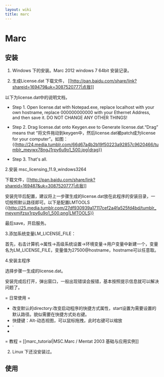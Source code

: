 ```yaml
---
layout: wiki
title: marc
---
```


# Marc

## 安装
1. Windows 下的安装。Marc 2012 windows 7 64bit 安装记录。

1. 生成License.dat 
下载文件， [[http://pan.baidu.com/share/link?shareid=169479&uk=3087520777|点我]]

以下为license.dat中的说明文档，
- Step 1.  Open license.dat with Notepad.exe, replace localhost with your own hostname, replace 000000000000 with your Ethernet Address, and then save it. DO NOT CHANGE ANY OTHER THINGS!

- Step 2.  Drag license.dat onto Keygen.exe to Generate license.dat.“Drag” means that “将文件拖动到keygen中，然后license.dat被patch成为license for your computer”。如图：
{{http://24.media.tumblr.com/66d67a4b2b19f50223a92857c9620466/tumblr_meywx78ngJ1rpy6u9o1_500.jpg|drag}}

- Step 3.  That's all.

 
2.安装 msc_licensing_11.9_windows3264

下载文件，[[http://pan.baidu.com/share/link?shareid=169487&uk=3087520777|点我]]

安装完毕后配置，建议将上一步骤生成的license.dat放在此程序的安装目录，一切按照默认路径即可。以下是配置LMTOOLS
{{http://25.media.tumblr.com/27df930939a17117cef2a4fa525fd4bd/tumblr_meyxmjfzsx1rpy6u9o1_500.png|LMTOOLS}}

最后save，开启服务。


3.添加系统变量LM_LICENSE_FILE：

首先，右击计算机→属性→高级系统设置→环境变量→用户变量中新建一个，变量名为LM_LICENSE_FILE，变量值为27500@hostname，hostname可以任意取。


4.安装主程序

选择步骤一生成的license.dat。

安装完成后打开，弹出窗口，一般出现错误会报错，基本按照提示信息就可以解决问题了。

= 日常使用 =
* 改变默认的directory:改变启动程序的快捷方式属性，start设置为需要设置的默认路径。貌似需要在快捷方式处右键。
* 快捷键：Alt-动态视图，可以鼠标拖拽，此时右键可以缩放
* ·
* 

= 教程 =
[[marc_tutorial|MSC.Marc / Mentat 2003 基础与应用实例]]

2. Linux 下还没安装过。

## 使用

